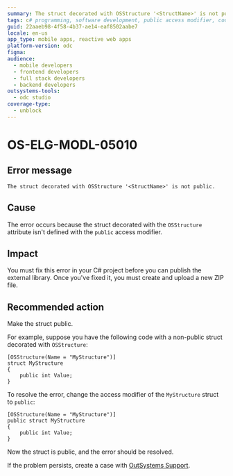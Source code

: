 ```yaml
---
summary: The struct decorated with OSStructure '<StructName>' is not public.
tags: c# programming, software development, public access modifier, code modification, error resolution
guid: 22aaeb98-4f58-4b37-ae14-eaf8502aabe7
locale: en-us
app_type: mobile apps, reactive web apps
platform-version: odc
figma:
audience:
  - mobile developers
  - frontend developers
  - full stack developers
  - backend developers
outsystems-tools:
  - odc studio
coverage-type:
  - unblock
---
```


# OS-ELG-MODL-05010

## Error message

`The struct decorated with OSStructure '<StructName>' is not public.`

## Cause

The error occurs because the struct decorated with the `OSStructure` attribute isn't defined with the `public` access modifier.

## Impact

You must fix this error in your C# project before you can publish the external library. Once you've fixed it, you must create and upload a new ZIP file.

## Recommended action

Make the struct public.

For example, suppose you have the following code with a non-public struct decorated with `OSStructure`:

    [OSStructure(Name = "MyStructure")]
    struct MyStructure
    {
        public int Value;
    }

To resolve the error, change the access modifier of the `MyStructure` struct to `public`:

    [OSStructure(Name = "MyStructure")]
    public struct MyStructure
    {
        public int Value;
    }

Now the struct is public, and the error should be resolved.

If the problem persists, create a case with [OutSystems Support](https://www.outsystems.com/support/portal/open-support-case?ErrorCode=OS-ELG-MODL-05010).
